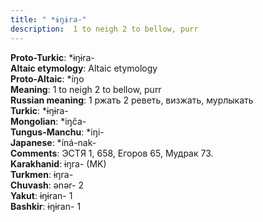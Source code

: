 ```yaml
---
title: " *ɨŋɨra-"
description:  1 to neigh 2 to bellow, purr
---
```


<strong>Proto-Turkic</strong>:  *ɨŋɨra-<br>
<strong>Altaic etymology</strong>:  Altaic etymology<br>
<strong> Proto-Altaic</strong>:  *íŋo<br>
<strong>Meaning</strong>:  1 to neigh 2 to bellow, purr<br>
<strong>Russian meaning</strong>:  1 ржать 2 реветь, визжать, мурлыкать<br>
<strong>Turkic</strong>:  *ɨŋɨra-<br>
<strong>Mongolian</strong>:  *iŋča-<br>
<strong>Tungus-Manchu</strong>:  *iŋi-<br>
<strong>Japanese</strong>:  *íná-nak-<br>
<strong>Comments</strong>:  ЭСТЯ 1, 658, Егоров 65, Мудрак 73.<br>
<strong>Karakhanid</strong>:  ɨŋra- (MK)<br>
<strong>Turkmen</strong>:  ɨŋra-<br>
<strong>Chuvash</strong>:  ǝnǝr- 2<br>
<strong>Yakut</strong>:  ɨŋɨran- 1<br>
<strong>Bashkir</strong>:  ɨŋɨran- 1<br>


